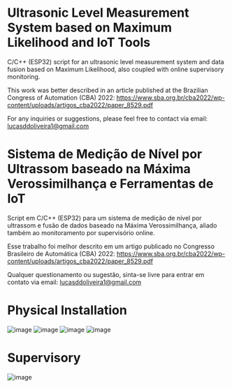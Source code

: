 # Ultrasonic Level Measurement System based on Maximum Likelihood and IoT Tools
C/C++ (ESP32) script for an ultrasonic level measurement system and data fusion based on Maximum Likelihood, also coupled with online supervisory monitoring.

This work was better described in an article published at the Brazilian Congress of Automation (CBA) 2022: https://www.sba.org.br/cba2022/wp-content/uploads/artigos_cba2022/paper_8529.pdf

For any inquiries or suggestions, please feel free to contact via email: lucasddoliveira1@gmail.com

# Sistema de Medição de Nível por Ultrassom baseado na Máxima Verossimilhança e Ferramentas de IoT

Script em C/C++ (ESP32) para um sistema de medição de nível por ultrassom e fusão de dados baseado na Máxima Verossimilhança, aliado também ao monitoramento por supervisório online. 

Esse trabalho foi melhor descrito em um artigo publicado no Congresso Brasileiro de Automática (CBA) 2022: https://www.sba.org.br/cba2022/wp-content/uploads/artigos_cba2022/paper_8529.pdf

Qualquer questionamento ou sugestão, sinta-se livre para entrar em contato via email: lucasddoliveira1@gmail.com  

# Physical Installation

![image](https://github.com/lucasddoliveira/Ultrasonic-Tank-Level-Measurement-using-IoT/assets/85253035/827e1bff-8327-4c1f-9079-b60149f37377)
![image](https://github.com/lucasddoliveira/Ultrasonic-Tank-Level-Measurement-using-IoT/assets/85253035/8f2c9e44-b611-4349-a9ad-fa313e23bbfd)
![image](https://github.com/lucasddoliveira/Ultrasonic-Tank-Level-Measurement-using-IoT/assets/85253035/97b1644b-025d-42b9-82b9-29557ce4e4d1)
![image](https://github.com/lucasddoliveira/Ultrasonic-Tank-Level-Measurement-using-IoT/assets/85253035/8915f04c-4db6-4002-8aea-466d34d489f0)

# Supervisory

![image](https://github.com/lucasddoliveira/Ultrasonic-Tank-Level-Measurement-using-IoT/assets/85253035/40c29cb8-b477-4c85-812e-a40a1e09c194)



